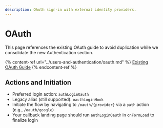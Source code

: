 ```yaml
---
description: OAuth sign-in with external identity providers.
---
```


# OAuth

This page references the existing OAuth guide to avoid duplication while we consolidate the new Authentication section.

{% content-ref url="../users-and-authentication/oauth.md" %}
[Existing OAuth Guide](../users-and-authentication/oauth.md)
{% endcontent-ref %}

## Actions and Initiation

- Preferred login action: `authLoginOauth`
- Legacy alias (still supported): `oauthLoginHook`
- Initiate the flow by navigating to `/oauth/{provider}` via a `path` action (e.g., `/oauth/google`)
- Your callback landing page should run `authLoginOauth` in `onFormLoad` to finalize login


